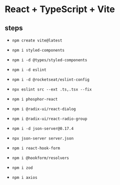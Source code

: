 # React + TypeScript + Vite

## steps

- `npm create vite@latest`

- `npm i styled-components`

- `npm i -d @types/styled-components`

- `npm i -d eslint`

- `npm i -d @rocketseat/eslint-config`

- `npx eslint src --ext .ts,.tsx --fix`

- `npm i phosphor-react`

- `npm i @radix-ui/react-dialog`

- `npm i @radix-ui/react-radio-group`

- `npm i -d json-server@0.17.4`

- `npx json-server server.json`

- `npm i react-hook-form`

- `npm i @hookform/resolvers`

- `npm i zod`

- `npm i axios`
